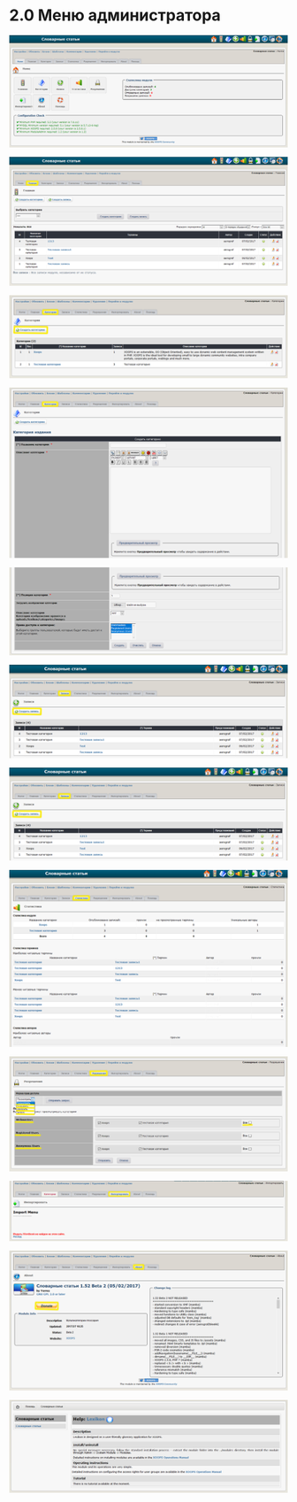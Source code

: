 # 2.0 Меню администратора

![](../assets/image001.png)



![](../assets/img000365.png)




![](../assets/img000374.png)




![](../assets/img000372.png)



![](../assets/img000373.png)


![](../assets/img000375.png)


![](../assets/img000375.png)




![](../assets/img000377.png)




![](../assets/img000378.png)



![](../assets/img000379.png)


![](../assets/img000380.png)


![](../assets/img000381.png)












